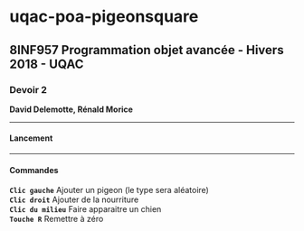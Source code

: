 # uqac-poa-pigeonsquare

<h2>8INF957 Programmation objet avancée - Hivers 2018 - UQAC</h2>
<h3>Devoir 2</h3>
<p><b>David Delemotte, Rénald Morice</b></p>

---

<h4>Lancement</h4>

---

<h4>Commandes</h4>

**`Clic gauche`** Ajouter un pigeon (le type sera aléatoire)<br/>
**`Clic droit`** Ajouter de la nourriture<br/>
**`Clic du milieu`** Faire apparaitre un chien<br/>
**`Touche R`** Remettre à zéro<br/>

